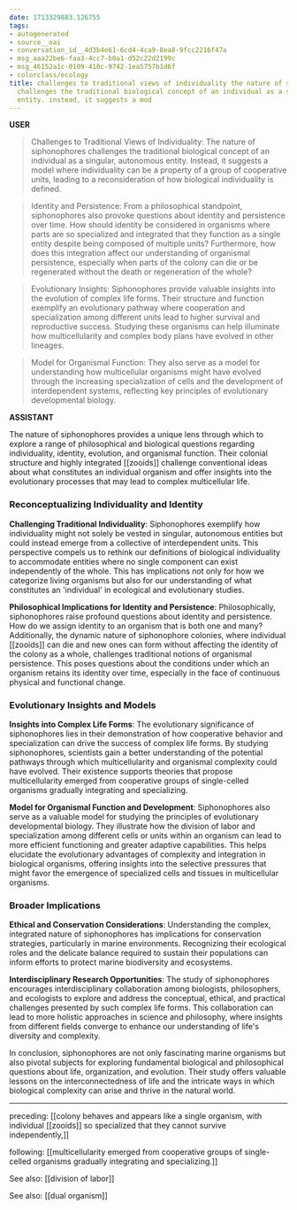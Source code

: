 ```yaml
---
date: 1713329883.126755
tags:
- autogenerated
- source__oai
- conversation_id__4d3b4e61-6cd4-4ca9-8ea8-9fcc2216f47a
- msg_aaa22be6-faa3-4cc7-b0a1-d52c22d2199c
- msg_46152a1c-0109-410c-9742-1ea5757b1d6f
- colorclass/ecology
title: challenges to traditional views of individuality the nature of siphonophores
  challenges the traditional biological concept of an individual as a singular, autonomous
  entity. instead, it suggests a mod
---
```


**USER**

>Challenges to Traditional Views of Individuality: The nature of siphonophores challenges the traditional biological concept of an individual as a singular, autonomous entity. Instead, it suggests a model where individuality can be a property of a group of cooperative units, leading to a reconsideration of how biological individuality is defined.

>Identity and Persistence: From a philosophical standpoint, siphonophores also provoke questions about identity and persistence over time. How should identity be considered in organisms where parts are so specialized and integrated that they function as a single entity despite being composed of multiple units? Furthermore, how does this integration affect our understanding of organismal persistence, especially when parts of the colony can die or be regenerated without the death or regeneration of the whole?

>Evolutionary Insights: Siphonophores provide valuable insights into the evolution of complex life forms. Their structure and function exemplify an evolutionary pathway where cooperation and specialization among different units lead to higher survival and reproductive success. Studying these organisms can help illuminate how multicellularity and complex body plans have evolved in other lineages.

>Model for Organismal Function: They also serve as a model for understanding how multicellular organisms might have evolved through the increasing specialization of cells and the development of interdependent systems, reflecting key principles of evolutionary developmental biology.


**ASSISTANT**

The nature of siphonophores provides a unique lens through which to explore a range of philosophical and biological questions regarding individuality, identity, evolution, and organismal function. Their colonial structure and highly integrated [[zooids]] challenge conventional ideas about what constitutes an individual organism and offer insights into the evolutionary processes that may lead to complex multicellular life.

### Reconceptualizing Individuality and Identity

**Challenging Traditional Individuality**: Siphonophores exemplify how individuality might not solely be vested in singular, autonomous entities but could instead emerge from a collective of interdependent units. This perspective compels us to rethink our definitions of biological individuality to accommodate entities where no single component can exist independently of the whole. This has implications not only for how we categorize living organisms but also for our understanding of what constitutes an 'individual' in ecological and evolutionary studies.

**Philosophical Implications for Identity and Persistence**: Philosophically, siphonophores raise profound questions about identity and persistence. How do we assign identity to an organism that is both one and many? Additionally, the dynamic nature of siphonophore colonies, where individual [[zooids]] can die and new ones can form without affecting the identity of the colony as a whole, challenges traditional notions of organismal persistence. This poses questions about the conditions under which an organism retains its identity over time, especially in the face of continuous physical and functional change.

### Evolutionary Insights and Models

**Insights into Complex Life Forms**: The evolutionary significance of siphonophores lies in their demonstration of how cooperative behavior and specialization can drive the success of complex life forms. By studying siphonophores, scientists gain a better understanding of the potential pathways through which multicellularity and organismal complexity could have evolved. Their existence supports theories that propose multicellularity emerged from cooperative groups of single-celled organisms gradually integrating and specializing.

**Model for Organismal Function and Development**: Siphonophores also serve as a valuable model for studying the principles of evolutionary developmental biology. They illustrate how the division of labor and specialization among different cells or units within an organism can lead to more efficient functioning and greater adaptive capabilities. This helps elucidate the evolutionary advantages of complexity and integration in biological organisms, offering insights into the selective pressures that might favor the emergence of specialized cells and tissues in multicellular organisms.

### Broader Implications

**Ethical and Conservation Considerations**: Understanding the complex, integrated nature of siphonophores has implications for conservation strategies, particularly in marine environments. Recognizing their ecological roles and the delicate balance required to sustain their populations can inform efforts to protect marine biodiversity and ecosystems.

**Interdisciplinary Research Opportunities**: The study of siphonophores encourages interdisciplinary collaboration among biologists, philosophers, and ecologists to explore and address the conceptual, ethical, and practical challenges presented by such complex life forms. This collaboration can lead to more holistic approaches in science and philosophy, where insights from different fields converge to enhance our understanding of life's diversity and complexity.

In conclusion, siphonophores are not only fascinating marine organisms but also pivotal subjects for exploring fundamental biological and philosophical questions about life, organization, and evolution. Their study offers valuable lessons on the interconnectedness of life and the intricate ways in which biological complexity can arise and thrive in the natural world.


---

preceding: [[colony behaves and appears like a single organism, with individual [[zooids]] so specialized that they cannot survive independently,]]  


following: [[multicellularity emerged from cooperative groups of single-celled organisms gradually integrating and specializing.]]

See also: [[division of labor]]


See also: [[dual organism]]
